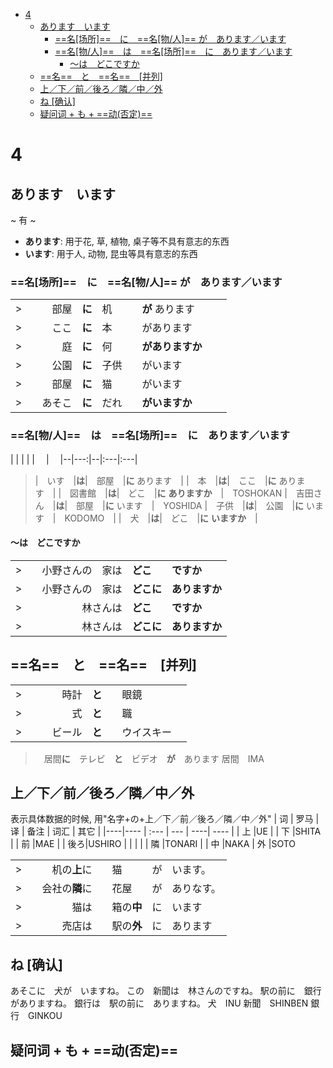 <!-- MDTOC maxdepth:6 firsth1:1 numbering:0 flatten:0 bullets:1 updateOnSave:1 -->

- [4](#4)   
   - [あります　います](#あります　います)   
      - [==名[场所]==　に　==名[物/人]== が　あります／います](#名场所　に　名物人-が　あります／います)   
      - [==名[物/人]==　は　==名[场所]==　に　あります／います](#名物人　は　名场所　に　あります／います)   
         - [～は　どこですか](#～は　どこですか)   
   - [==名==　と　==名==　[并列]](#名　と　名　并列)   
   - [上／下／前／後ろ／隣／中／外](#上／下／前／後ろ／隣／中／外)   
   - [ね  [确认]](#ね-确认)   
   - [疑问词 + も + ==动(否定)==](#疑问词-も-动否定)   

<!-- /MDTOC -->
# 4
## あります　います
~ 有 ~
+ **あります**: 用于花, 草, 植物, 桌子等不具有意志的东西
+ **います**: 用于人, 动物, 昆虫等具有意志的东西

### ==名[场所]==　に　==名[物/人]== が　あります／います
|   |   |  |  ||
|--|---:|--|:---|:---|
> |　部屋　|**に**|机　|**が**  あります　|　TSUKUE
> |　ここ　|**に**|本　|があります　|
> |　庭　　|**に**|何　|**がありますか**　　|　NIWA
> |　公園　|**に**|子供|がいます　　|　KOUEN
> |　部屋　|**に**|猫　|がいます　　|
> |　あそこ|**に**|だれ　|**がいますか**　|

### ==名[物/人]==　は　==名[场所]==　に　あります／います
|   |   |  |  |　 |　
|--|---:|--|:---|:---|
> |　いす　|**は**|　部屋　|**に**  あります　|
> |　本　|**は**|　ここ　|**に**  あります　|
> |　図書館　|**は**|　どこ　|**に**  **ありますか**　|　TOSHOKAN
> |　吉田さん　|**は**|　部屋　|**に**  います　|　YOSHIDA
> |　子供　|**は**|　公園　|**に**  います　|　KODOMO　|
> |　犬　|**は**|　どこ　|**に**  **いますか**　|

#### ～は　どこですか

|   |   |  |  |
|--|---:|--|:---|
> |　小野さんの　家は|**どこ**|**ですか**|　ONO
> |　小野さんの　家は|**どこに**|**ありますか**|
> |　林さんは　|**どこ**|**ですか**　|　HAYASHI
> |　林さんは　|**どこに**|**ありますか**|

## ==名==　と　==名==　[并列]

|   |   |  |  |
|--|---:|--|:---|
> |　時計　|**と**|　眼鏡　|　TO　KEI　|　MEGANE　
> |　式　|**と**|　職　|
> |　ビール　|**と**|　ウイスキー　|

> 　居間**に**　テレビ　**と**　ビデオ　**が**　あります
居間　IMA

## 上／下／前／後ろ／隣／中／外
表示具体数据的时候, 用"名字+の+上／下／前／後ろ／隣／中／外"
| 词 |  罗马 | 译   | 备注 | 词汇 | 其它 |
|----|---- | :--- | --- | ----| ---- |
| 上  |UE        |
| 下  |SHITA     |
| 前  |MAE       |
| 後ろ|USHIRO    |  |  |  |
| 隣  |TONARI    |
| 中  |NAKA
| 外  |SOTO

|   |   |  |  |
|--|---:|--|:---|
> |　机の**上**に　|　猫|が　います。|　
> |　会社の**隣**に|　花屋|が　ありなす。|　KAISHA　|
> |　猫は　|　箱の**中**|に　います　|　HATO
> |　売店は|　駅の**外**|に　あります　|　BAITEN　|　EKI

## ね  [确认]

あそこに　犬が　いますね。
この　新聞は　林さんのですね。
駅の前に　銀行がありますね。
銀行は　駅の前に　ありますね。
犬　INU
新聞　SHINBEN
銀行　GINKOU
## 疑问词 + も + ==动(否定)==
